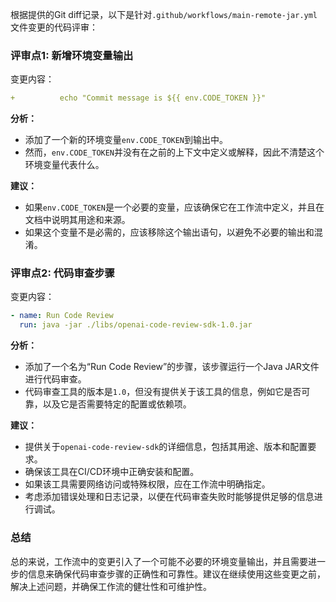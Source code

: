 根据提供的Git diff记录，以下是针对`.github/workflows/main-remote-jar.yml`文件变更的代码评审：

### 评审点1: 新增环境变量输出

变更内容：
```yaml
+          echo "Commit message is ${{ env.CODE_TOKEN }}"
```

**分析：**
- 添加了一个新的环境变量`env.CODE_TOKEN`到输出中。
- 然而，`env.CODE_TOKEN`并没有在之前的上下文中定义或解释，因此不清楚这个环境变量代表什么。

**建议：**
- 如果`env.CODE_TOKEN`是一个必要的变量，应该确保它在工作流中定义，并且在文档中说明其用途和来源。
- 如果这个变量不是必需的，应该移除这个输出语句，以避免不必要的输出和混淆。

### 评审点2: 代码审查步骤

变更内容：
```yaml
- name: Run Code Review
  run: java -jar ./libs/openai-code-review-sdk-1.0.jar
```

**分析：**
- 添加了一个名为“Run Code Review”的步骤，该步骤运行一个Java JAR文件进行代码审查。
- 代码审查工具的版本是`1.0`，但没有提供关于该工具的信息，例如它是否可靠，以及它是否需要特定的配置或依赖项。

**建议：**
- 提供关于`openai-code-review-sdk`的详细信息，包括其用途、版本和配置要求。
- 确保该工具在CI/CD环境中正确安装和配置。
- 如果该工具需要网络访问或特殊权限，应在工作流中明确指定。
- 考虑添加错误处理和日志记录，以便在代码审查失败时能够提供足够的信息进行调试。

### 总结

总的来说，工作流中的变更引入了一个可能不必要的环境变量输出，并且需要进一步的信息来确保代码审查步骤的正确性和可靠性。建议在继续使用这些变更之前，解决上述问题，并确保工作流的健壮性和可维护性。